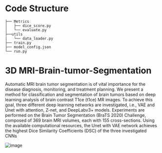 # Code Structure
```angular2
├── Metrics        
│   ├── dice_score.py
│   └── evaluate.py     
├──utils            
|   └── data_loader.py
├── train.py         
├── model_config.json       
└── run.py       
```

# 3D MRI-Brain-tumor-Segmentation

Automatic MRI brain tumor segmentation is of vital importance for the disease diagnosis, monitoring, and treatment planning. We present a method for classification and
segmentation of brain tumors based on deep learning analysis of brain contrast T1ce (t1ce) MR images. To achieve this goal, three different deep learning networks are investigated, i.e., VAE and Unet with attention, Z-net, and DeepLabv3+ models. Experiments are performed on the Brain Tumor Segmentation (BraTS 2020)
Challenge, composed of 369 brain MRI volumes, each with 155 cross-sections. Using the available computational resources, the Unet with VAE network achieves the highest Dice Similarity Coefficients (DSC) of the three investigated CNNs

![image](https://user-images.githubusercontent.com/61364285/229627228-b17602ea-f9ec-46d5-a6b5-a0cefc2eaf7d.png)


